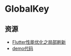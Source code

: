 # GlobalKey

## 资源

- [Flutter性能优化之局部刷新](https://www.jianshu.com/p/23a2e8a96a79)
- [demo代码](https://github.com/po1arbear/cell_input-flutter/tree/master/lib/globalkey)